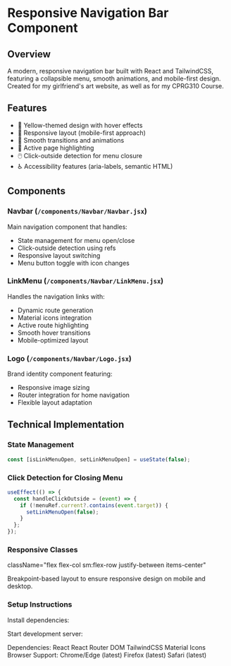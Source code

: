 # Responsive Navigation Bar Component

## Overview
A modern, responsive navigation bar built with React and TailwindCSS, featuring a collapsible menu, smooth animations, and mobile-first design. Created for my girlfriend's art website, as well as for my CPRG310 Course. 

## Features
- 🎨 Yellow-themed design with hover effects
- 📱 Responsive layout (mobile-first approach)
- 🔄 Smooth transitions and animations
- 🎯 Active page highlighting
- 🖱️ Click-outside detection for menu closure
- ♿ Accessibility features (aria-labels, semantic HTML)

## Components

### Navbar (`/components/Navbar/Navbar.jsx`)
Main navigation component that handles:
- State management for menu open/close
- Click-outside detection using refs
- Responsive layout switching
- Menu button toggle with icon changes

### LinkMenu (`/components/Navbar/LinkMenu.jsx`)
Handles the navigation links with:
- Dynamic route generation
- Material icons integration
- Active route highlighting
- Smooth hover transitions
- Mobile-optimized layout

### Logo (`/components/Navbar/Logo.jsx`)
Brand identity component featuring:
- Responsive image sizing
- Router integration for home navigation
- Flexible layout adaptation

## Technical Implementation

### State Management
```jsx
const [isLinkMenuOpen, setLinkMenuOpen] = useState(false);
```

### Click Detection for Closing Menu
```jsx
useEffect(() => {
  const handleClickOutside = (event) => {
    if (!menuRef.current?.contains(event.target)) {
      setLinkMenuOpen(false);
    }
  };
});
```

### Responsive Classes
className="flex flex-col sm:flex-row justify-between items-center"

Breakpoint-based layout to ensure responsive design on mobile and desktop.

### Setup Instructions
Install dependencies:

Start development server:

Dependencies:
    React
    React Router DOM
    TailwindCSS
    Material Icons
Browser Support:
    Chrome/Edge (latest)
    Firefox (latest)
    Safari (latest)
